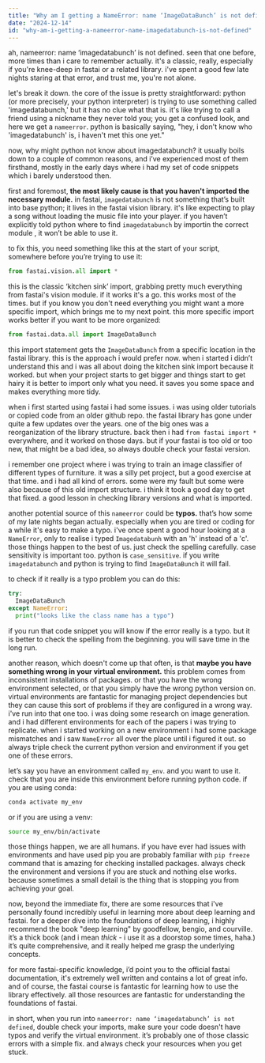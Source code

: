 ```yaml
---
title: "Why am I getting a NameError: name ‘ImageDataBunch’ is not defined?"
date: "2024-12-14"
id: "why-am-i-getting-a-nameerror-name-imagedatabunch-is-not-defined"
---
```


ah, nameerror: name ‘imagedatabunch’ is not defined. seen that one before, more times than i care to remember actually. it's a classic, really, especially if you're knee-deep in fastai or a related library. i've spent a good few late nights staring at that error, and trust me, you're not alone.

let's break it down. the core of the issue is pretty straightforward: python (or more precisely, your python interpreter) is trying to use something called 'imagedatabunch,' but it has no clue what that is. it's like trying to call a friend using a nickname they never told you; you get a confused look, and here we get a `nameerror`. python is basically saying, "hey, i don't know who 'imagedatabunch' is, i haven't met this one yet."

now, why might python not know about imagedatabunch? it usually boils down to a couple of common reasons, and i’ve experienced most of them firsthand, mostly in the early days where i had my set of code snippets which i barely understood then.

first and foremost, **the most likely cause is that you haven't imported the necessary module.** in fastai, `imagedatabunch` is not something that’s built into base python; it lives in the fastai vision library. it's like expecting to play a song without loading the music file into your player. if you haven’t explicitly told python where to find `imagedatabunch` by importin the correct module , it won’t be able to use it.

to fix this, you need something like this at the start of your script, somewhere before you’re trying to use it:

```python
from fastai.vision.all import *
```

this is the classic ‘kitchen sink’ import, grabbing pretty much everything from fastai's vision module. if it works it's a go. this works most of the times.  but if you know you don't need everything you might want a more specific import, which brings me to my next point. this more specific import works better if you want to be more organized:

```python
from fastai.data.all import ImageDataBunch
```

this import statement gets the  `ImageDataBunch` from a specific location in the fastai library. this is the approach i would prefer now. when i started i didn’t understand this and i was all about doing the kitchen sink import because it worked. but when your project starts to get bigger and things start to get hairy it is better to import only what you need. it saves you some space and makes everything more tidy.

when i first started using fastai i had some issues. i was using older tutorials or copied code from an older github repo. the fastai library has gone under quite a few updates over the years. one of the big ones was a reorganization of the library structure. back then i had `from fastai import *` everywhere, and it worked on those days.  but if your fastai is too old or too new, that might be a bad idea, so always double check your fastai version.

i remember one project where i was trying to train an image classifier of different types of furniture. it was a silly pet project, but a good exercise at that time. and i had all kind of errors. some were my fault but some were also because of this old import structure. i think it took a good day to get that fixed. a good lesson in checking library versions and what is imported.

another potential source of this `nameerror` could be **typos.** that’s how some of my late nights began actually. especially when you are tired or coding for a while it's easy to make a typo. i've once spent a good hour looking at a `NameError`, only to realise i typed `Imagedatabunh` with an 'h' instead of a 'c'. those things happen to the best of us. just check the spelling carefully. case sensitivity is important too. python is `case_sensitive`. if you write `imagedatabunch` and python is trying to find `ImageDataBunch` it will fail.

to check if it really is a typo problem you can do this:

```python
try:
  ImageDataBunch
except NameError:
  print("looks like the class name has a typo")

```

if you run that code snippet you will know if the error really is a typo. but it is better to check the spelling from the beginning. you will save time in the long run.

another reason, which doesn't come up that often, is that **maybe you have something wrong in your virtual environment.** this problem comes from inconsistent installations of packages. or that you have the wrong environment selected, or that you simply have the wrong python version on. virtual environments are fantastic for managing project dependencies but they can cause this sort of problems if they are configured in a wrong way. i've run into that one too. i was doing some research on image generation. and i had different environments for each of the papers i was trying to replicate. when i started working on a new environment i had some package mismatches and i saw `NameError` all over the place until i figured it out. so always triple check the current python version and environment if you get one of these errors.

let’s say you have an environment called `my_env`. and you want to use it. check that you are inside this environment before running python code. if you are using conda:

```bash
conda activate my_env
```

or if you are using a venv:

```bash
source my_env/bin/activate
```

those things happen, we are all humans. if you have ever had issues with environments and have used pip you are probably familiar with `pip freeze` command that is amazing for checking installed packages. always check the environment and versions if you are stuck and nothing else works. because sometimes a small detail is the thing that is stopping you from achieving your goal.

now, beyond the immediate fix, there are some resources that i've personally found incredibly useful in learning more about deep learning and fastai. for a deeper dive into the foundations of deep learning, i highly recommend the book "deep learning" by goodfellow, bengio, and courville. it’s a thick book (and i mean _thick_ - i use it as a doorstop some times, haha.) it’s quite comprehensive, and it really helped me grasp the underlying concepts.

for more fastai-specific knowledge, i’d point you to the official fastai documentation, it's extremely well written and contains a lot of great info. and of course, the fastai course is fantastic for learning how to use the library effectively. all those resources are fantastic for understanding the foundations of fastai.

in short, when you run into `nameerror: name ‘imagedatabunch’ is not defined`, double check your imports, make sure your code doesn't have typos and verify the virtual environment. it’s probably one of those classic errors with a simple fix. and always check your resources when you get stuck.
